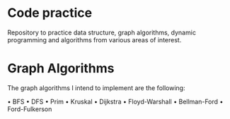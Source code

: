 # Code practice

Repository to practice data structure, graph algorithms, dynamic programming and algorithms from various areas of interest.

# Graph Algorithms

The graph algorithms I intend to implement are the following:

• BFS
• DFS
• Prim
• Kruskal
• Dijkstra
• Floyd-Warshall
• Bellman-Ford
• Ford-Fulkerson

